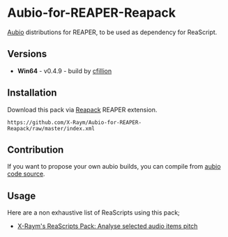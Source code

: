 # Aubio-for-REAPER-Reapack

[Aubio](http://aubio.org/) distributions for REAPER, to be used as dependency for ReaScript.

## Versions

* **Win64** - v0.4.9 - build by [cfillion](https://github.com/cfillion/)

## Installation

Download this pack via [Reapack](https://reapack.com) REAPER extension.

```
https://github.com/X-Raym/Aubio-for-REAPER-Reapack/raw/master/index.xml
```

## Contribution

If you want to propose your own aubio builds, you can compile from [aubio code source](https://github.com/aubio/aubio).

## Usage

Here are a non exhaustive list of ReaScripts using this pack;

* [X-Raym's ReaScripts Pack: Analyse selected audio items pitch](https://www.extremraym.com/en/downloads/reascripts-pack-analyse-selected-audio-items-pitch/)